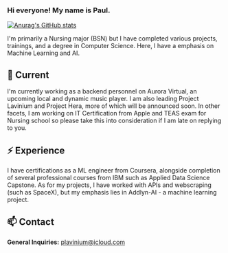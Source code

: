 ### Hi everyone! My name is Paul.

[![Anurag's GitHub stats](https://github-readme-stats.vercel.app/api?username=lunatrifx)](https://github.com/anuraghazra/github-readme-stats)

I'm primarily a Nursing major (BSN) but I have completed various projects, trainings, and a degree in Computer Science. Here, I have a emphasis on Machine Learning and AI.

## 🔭 Current

I'm currently working as a backend personnel on Aurora Virtual, an upcoming local and dynamic music player. I am also leading Project Lavinium and Project Hera, more of which will be announced soon. In other facets, I am working on IT Certification from Apple and TEAS exam for Nursing school so please take this into consideration if I am late on replying to you.

## ⚡️ Experience

I have certifications as a ML engineer from Coursera, alongside completion of several professional courses from IBM such as Applied Data Science Capstone. As for my projects, I have worked with APIs and webscraping (such as SpaceX), but my emphasis lies in Addlyn-AI - a machine learning project.

## 📫 Contact

**General Inquiries:** plavinium@icloud.com
